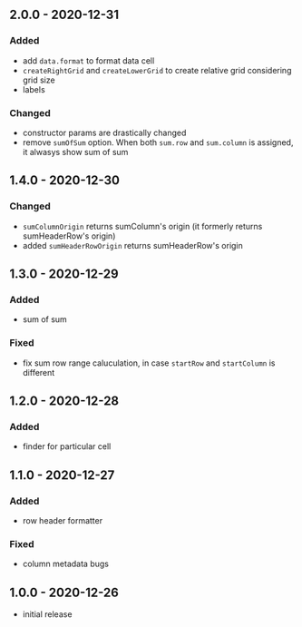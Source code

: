 ## 2.0.0 - 2020-12-31

### Added

- add `data.format` to format data cell
- `createRightGrid` and `createLowerGrid` to create relative grid considering grid size
- labels

### Changed

- constructor params are drastically changed
- remove `sumOfSum` option. When both `sum.row` and `sum.column` is assigned, it alwasys show sum of sum

## 1.4.0 - 2020-12-30

### Changed

- `sumColumnOrigin` returns sumColumn's origin (it formerly returns sumHeaderRow's origin)
- added `sumHeaderRowOrigin` returns sumHeaderRow's origin

## 1.3.0 - 2020-12-29

### Added

- sum of sum

### Fixed

- fix sum row range caluculation, in case `startRow` and `startColumn` is different

## 1.2.0 - 2020-12-28

### Added

- finder for particular cell

## 1.1.0 - 2020-12-27

### Added

- row header formatter

### Fixed

- column metadata bugs

## 1.0.0 - 2020-12-26

- initial release
